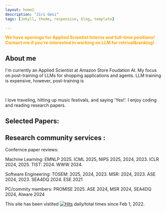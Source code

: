 ```yaml
---
layout: home2
description: "Jiri Gesi"
tags: [Jekyll, theme, responsive, blog, template]

---
```


<span style="color: orange;">**We have openings for Applied Scientist Interns and full-time positions! Contact me if you're interested in working on LLM for retrival&ranking!**</span>

## About me 

I'm currently an Applied Scientist at Amazon Store Foudation AI. My focus on post-training of LLMs for shopping applications and agents. LLM training is expensive, however, post-training is 

<br />

I love traveling, hitting up music festivals, and saying 'Yes!'. I enjoy coding and reading research papers.


## Selected Papers:





## Research community services :

Confernce paper reviews: 

Machine Learning: 
EMNLP 2025. ICML 2025, NIPS 2025, 2024, 2023. ICLR 2024, 2025. TIST: 2024. WWW 2024. 

Software Engineering: 
TOSEM: 2025, 2024, 2023. MSR: 2024, 2023. ASE 2024, 2023. SEA4DQ 2024. ESE 2021

PC/commity members: 
PROMISE 2025. ASE 2024, MSR 2024, SEA4DQ 2024, AIware 2024






This site has been vistited 
[![Hits](https://hits.seeyoufarm.com/api/count/incr/badge.svg?url=https%3A%2F%2Fjirigesi.github.io&count_bg=%2379C83D&title_bg=%23555555&icon=&icon_color=%23E7E7E7&title=&edge_flat=false)](https://hits.seeyoufarm.com)
daily/total times since Feb 1, 2022. 
